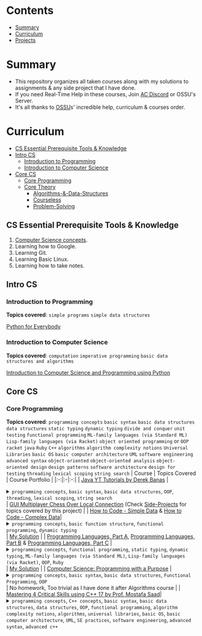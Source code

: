 # Contents

- [Summary](#summary)
- [Curriculum](#curriculum)
- [Projects](#projects)

# Summary

* This repository organizes all taken courses along with my solutions to assignments & any side project that I have done.
* If you need Real-Time Help in these courses, Join [AC Discord](https://discord.gg/QrfTN2Aukx) or OSSU's Server.
* It's all thanks to [OSSU](https://github.com/ossu/computer-science)s' incredible help, curriculum & courses order.

# Curriculum
- [CS Essential Prerequisite Tools \& Knowledge](#cs-essential-prerequisite-tools--knowledge)
- [Intro CS](#intro-cs)
  - [Introduction to Programming](#introduction-to-programming)
  - [Introduction to Computer Science](#introduction-to-computer-science)
- [Core CS](#core-cs)
  - [Core Programming](#core-programming)
  - [Core Theory](#core-theory)
    - [Algorithms-\&-Data-Structures](#algorithms--data-structures)
    - [Courseless](#courseless)
    - [Problem-Solving](#problem-solving)

## CS Essential Prerequisite Tools & Knowledge

1. [Computer Science concepts](https://www.youtube.com/playlist?list=PLWKjhJtqVAbn5emQ3RRG8gEBqkhf_5vxD).
2. Learning how to Google.
3. Learning Git.
4. Learning Basic Linux.
5. Learning how to take notes.

## Intro CS

### Introduction to Programming

**Topics covered**:
`simple programs`
`simple data structures`

[Python for Everybody](https://www.py4e.com/lessons)

### Introduction to Computer Science

**Topics covered**:
`computation`
`imperative programming`
`basic data structures and algorithms`

[Introduction to Computer Science and Programming using Python](https://ocw.mit.edu/courses/electrical-engineering-and-computer-science/6-0001-introduction-to-computer-science-and-programming-in-python-fall-2016/)

## Core CS

### Core Programming

**Topics covered**:
`programming concepts`
`basic syntax`
`basic data structures`
`data structures`
`static typing`
`dynamic typing`
`divide and conquer`
`unit testing`
`functional programming`
`ML-family languages (via Standard ML)`
`Lisp-family languages (via Racket)`
`object oriented programming` or `OOP`
`racket`
`java`
`Ruby`
`C++`
`algorithms`
`algorithm complexity notions`
`Universal Libraries`
`basic OS`
`basic computer architecture`
`UML`
`software engineering`
`advanced syntax`
`object-oriented`
`object-oriented analysis`
`object-oriented design`
`design patterns`
`software architecture`
`design for testing`
`threading`
`lexical scoping`
`string search`
| Course | Topics Covered | Course Portfolio |
|:-:|:-|:-:|
| [Java YT Tutorials by Derek Banas](https://www.youtube.com/playlist?list=PLE7E8B7F4856C9B19) | <details><summary>`programming concepts`, `basic syntax`, `basic data structures`, `OOP`, `threading`, `lexical scoping`, `string search`</summary><br>`programming concepts`: (User input, Conditional Statement, `for`, `while`, do-while-loop, Methods & Fields, Exception Handling, Java Object), <br>`basic syntax`: (Variables, Variables Types, Arithmetic Operations, `if`, loops {`while`, `for`}, Nesting, Access Modifiers, Non-Access Modifiers, Static Methods), <br>`basic data structures`: (Arrays, LinkedList, ArrayList, String Builder), <br>`OOP`: (Java Class, OOP Polymorphism: {Upcasting, Downcasting}, Inheritance: {Abstract Class, Interface, Method Overriding, Method Overloading}, Static, Final), <br>`threading`, `lexical scoping`, `string search`</details> | [GUI Multiplayer Chess Over Local Connection](https://github.com/OmarShawky1/Chess) (Check [Side-Projects](#side-projects) for topics covered by this project) |
| [How to Code - Simple Data](https://www.edx.org/course/how-to-code-simple-data) & [How to Code - Complex Data](https://www.edx.org/course/how-to-code-complex-data)|<details><summary>`programming concepts`, `basic function structure`, `functional programming`, `dynamic typing`</summary><br>`programming concepts`: (`lexical scoping`), <br>`basic function structure`: (Function signature, First Order Function) <br>`functional programming`: (Recursion, Mutual Recursion, Tail Recursion, High Order Function: {Function Consumer or passing function as argument}, `map`, `filter`, `fold`, Backtracking Search, Generative Recursion), <br>`dynamic typing`</details>| [My Solution](https://github.com/OmarShawky1/Course-How-To-Code-Data) |
| [Programming Languages, Part A](https://www.coursera.org/learn/programming-languages), [Programming Languages, Part B](https://www.coursera.org/learn/programming-languages-part-b) & [Programming Languages, Part C](https://www.coursera.org/learn/programming-languages-part-c) |<details><summary>`programming concepts`, `functional programming`, `static typing`, `dynamic typing`, `ML-family languages (via Standard ML)`, `Lisp-family languages (via Racket)`, `OOP`, `Ruby`</summary><br>`programming concepts`: (Mutation, References/Pointers, : {Pairs, Tuples, Records}, Polymorphism (Functional, OOP, Bounded), Type Inference, Weak Typing, Strong Typing, Duck Typing, Method Overriding, Dynamic Dispatch, Double Dispatch, Interpreter), <br>`functional programming`: (Recursion, Mutual Recursion, Tail Recursion, Shadowing, Case Expression (AKA Pattern Matching), High Order Function, `map`, `filter`, `fold`, `lexical scope`, `dynamic scope`, Stream, Lazy Evaluation, Eager Evaluation, Memoization, Tokenization, Subtyping {Functional Sutyping, OOP Sutyping}, Generics), <br>`static typing`, `dynamic typing`, `ML-family languages (via Standard ML)`, `Lisp-family languages (via Racket)`, `OOP`, <br>`Ruby`: (Classes, Object State, Arrays, Blocks, Hashes & Ranges, Subclassing: {Inheritance in java}, Mixins) </details>| [My Solution](https://github.com/OmarShawky1/Course-Programming-Languages) |
| [Computer Science: Programming with a Purpose](https://www.coursera.org/learn/cs-programming-java) | <details><summary>`programming concepts`, `basic syntax`, `basic data structures`, `Functional Programming`, `OOP`</summary><br>`programming concepts`: (Abstraction, Decomposition, Standard Input & Output, Type Conversion, Type Checking, Functions, API, Modular Programming, Recursion, `dynamic programming`, `divide and conquer`, Memoization, Algorithmic Complexity, Abstract Datatypes, Compiler, Interpreter, Procedural Paradigm, Scripting Language, Special-Purpose Language), <br>`basic syntax`: (Variables, Variables Types, Arithmetic Operations, `if`, loops {`while`, `for`}, Nesting, Access Modifiers, Non-Access Modifiers, Static Methods), <br>`basic data structures`: (Primiteves, `string`, Arrays, kD Arrays), <br>`Functional Programming`, <br>`OOP`: (Methods, `inheritance`, Encapsulation)</details>| No homework, Too trivial as I have done it after Algorithms course |
| [Mastering 4 Critical Skills using C++ 17 by Prof. Mostafa Saad](https://www.udemy.com/course/cpp-4skills/)| <details><summary>`programming concepts`, `C++ concepts`, `basic syntax`, `basic data structures`, `data structures`, `OOP`, `functional programming`, `algorithm complexity notions`, `algorithms`, `universal libraries`, `basic OS`, `basic computer architecture`, `UML`, `SE practices`, `software engineering`, `advanced syntax`, `advanced c++`</summary><br>`programming concepts`: (Type Conversion, Polymorphism: {Upcasting, Downcasting}, Exception Handling: {`except`, `throw`, `noexcept`, `nothrow`}, Compiler, Linker, Procedural Paradigm), <br>`C++ concepts`: (Standard Input & Output, References/Pointers, STL, Headers & `includes`), <br>`basic syntax`: (Variables, Variables Types, Arithmetic Operations, `if`, Loops {`while`, `for`}, Nesting, Access Modifiers, Non-Access Modifiers: {`static`, `const`, `final`}, Functions & Methods), <br>`basic data structures`: (Primitives, `string`, Arrays {1D, 2D, kD}), <br>`data structures`: (Encapsulation Techniques: {Struct, Pairs, Tuples}, STL: {Templates, `queue`, Priority Queues, Deque, Stack, Iterators, References, Pointers}, Vectors: {1D, 2D, kD}, Sets, Multisets, `map`),<br>`functional programming`: (Recursion), <br>`OOP`: (concepts: {Encapsulation, Abstraction, Data-Hiding, Decomposition, SOLID Principles, `inheritance`: {Abstract Class, Interface, Method Overriding, Method Overloading, Operator Overloading: {Unary, Subscript, Relational, Prefix, Postfix, Input, Output, Conversion, Assignment}}}, Class: {Constructor, Destructor, Copy Constructor, Delete Function, Initializer List}, Specifiers: {`final`, `static`, `friend`}), <br>`algorithm complexity notions`: (Problem Reduction), <br>`algorithms`: (`sorting`: {Count Sorting}), <br>`universal libraries`: (File Streams), <br>`basic OS`: (Memory Stucture: {Stack, Heap}, Static Variables...), <br>`basic computer architecture`: (bits & bytes, 2's Compliment, Signed & Unsigned Numbers, Floating Points & Rounding Numbers, Numbers Conversion/Casting), <br>`UML`: (Class Diagram: {Association, Aggregation, Composition, Generalization, Multiplicity}), <br>`SE practices`: (MVP, CRUD Operations, MVC, Refactoring), <br>`software engineering`: (Coupling, Cohesion), <br>`advanced syntax`: (`variadic`, Fold Expressions, functors (High Order Function), Lambda Expressions), <br>`advanced c++`: (Move Semantics & Perfect Forwarding, Smart Pointers: {Unique Pointers, Shared Pointers, Weak Pointers}, Pointer to Pointer, Void Pointer, Function Pointer)| No portfolio, done after algorithms course and I just watched the content without finding any need to upload my solutions to problem sets |
| \* [Object Oriented Design - University of Alberta](https://www.coursera.org/learn/object-oriented-design) <br>\* [Object Oriented Analysis & Design - Tutorials Point](https://www.tutorialspoint.com/object_oriented_analysis_design/index.htm) <br>\* [NPTEL OOAD](https://nptel.ac.in/courses/106105153)| <details><summary>`object-oriented`, `object-oriented analysis`, `object-oriented design`, `UML`</summary><br>`object-oriented`: (`object-oriented analysis`: {Object Modeling, Dynamic Modelling, Functional Modelling, Conceptual Design, Use Case, System Sequence Diagram, User Interface Documentation, Relational Data Model}, <br>`object-oriented design`: {Principles: {Coupling, Cohesion, Sufficiency, Completeness, Primitives}, Technical Diagram, System Design, Design Patterrns}, `OOP`, `UML`), <br>`OOP`: (Class: {Function Types: {Constructor, Destructor, Iterator, Getter, Setter}, Design by Contract}, Object: {Relations/Links: {Hierarchy: {Decomposition, Abstraction: {`inheritance`}}, Association, Aggregation}, Visibility, Synchronization}, OOP Polymorphism), <br>`UML`: (Structural Diagram: {Class Diagram, Object diagram, Component Diagram, Deployment Diagram, Composite Diagram, Package Diagram}, Behavioral Diagram: {Usecase Diagram, Activity Diagram, State Diagram: {Behavioral State machine : {State, Sub State, Submachine State}, Protocol State machine, Timing Diagram}, Interaction Diagram: {Sequence Diagram, Communication Diagram, Timinng Diagram, Interactive Overview Diagram}})</details>| Was no any |
| \* [Refactoring Guru](https://refactoring.guru/design-patterns) & [Source Making](https://sourcemaking.com/) <br>\* [Christoper Okhravi Design Patterns YT Playlist](https://www.youtube.com/playlist?list=PLrhzvIcii6GNjpARdnO4ueTUAVR9eMBpc) | <details><summary>`design patterns`, `creational patterns`, `structural patterns`, `behavioral patterns`</summary><br>`design patterns`: (`creational patterns`, `structural patterns`, `behavioral patterns`), <br>`creational patterns`: (Abstract Factory, Facory Method, Builder, Prototype, Singelton, Object Pool), <br>`structural patterns`: (Adapbter, Bridge, Composite, Decorator, Facade, Flyweight, Proxy, Private Class Data), <br>`behavioral patterns`: (Chain of Responsibility, Command, Iterator, Mediator, Memento, Observer, State, Strategy, Template Visitor, Interpreter, Null Object, Servant of Helper Class)</details>| - |
| [Alberta Software Architecture Course on Coursera](https://www.coursera.org/learn/software-architecture) | <details><summary>`software architecture`, `UML`</summary><br>`software architecture`: (Kruchten’s 4+1 View Model, Layered Systems, Client-Server n-Tier, Pipe & Filters, Feedback loop, ATAM, Data Flow Architecture, Data Integrity, Deployment Target, Interoperability, Quality Attribute & Quality attribute Scenario), <br>`UML`: (Behavioral Diagrams: {Sequence Diagram, Activity Diagram, State Machine Daigram}, Structure Diagram: {Deployment Diagram, Package Daigram, Class Diagram})</details>| Assignments are locked, don't recommend course|


### Core Theory
#### Algorithms-&-Data-Structures
* "\*" means topic is repeated because it relates to multiple categories.

**Topics covered**:
`sorting and searching`
`randomized algorithms`
`data structures`
`graph search`
`shortest paths`
`greedy algorithms`
`minimum spanning trees`
`dynamic programming`
`string algorithms`
`data Compression`
`algorithm complexity notions`


| Course | Topics Covered | Course Portfolio |
|:-:|:-|:-:|
| [Princeton Algorithms Course Part 1](https://www.coursera.org/learn/algorithms-part1) & [Princeton Algorithms Course Part 2](https://www.coursera.org/learn/algorithms-part2) |<details><summary>`sorting and searching`, `shortest paths`, `randomized algorithms`, `data compression`, `data structures`, `algorithm complexity notions`</summary><br>`sorting and searching`: <ul>Elementary sort: (Shell sort, Insertion sort, Selection sort)</ul> <ul>Mergesort</ul> <ul>Quicksort</ul> <ul>Binary Search</ul> <ul>Quick-Select</ul> <ul>3-Way partitioning</ul> <ul>Heapsort</ul> <ul>A\* Search</ul> <ul>Multi-Dimensional Search: (KdTree, Sweep Line Algorithm)</ul> <ul>Hash-Tables*</ul> <ul>Graph-Searching: (Depth-First Search, Breadth-First Search, Topological sort, Kosaraju-Sharir DFS Twice, Cycle Detection) <br>* Maxflow-Mincut-problem: (Ford-Fulkerson Algorithm)</ul> <ul>String Sorting: (Key-Indexed Sort, LSD Radix Sort, MSD Radix Sort, 3-way Radix Quicksort, Manber-Myers MSD Sort, Suffix Sort, (and tries DS below))</ul> <ul>String Searching: (Knuth-Morris-Pratt, Boyer-Moore Rabin-Karp)</ul> <ul>Substring Searching (AKA Pattern Matching, Regular Expression matching): (Prefix Matching, Suffix Matching, Longest Prefix, Palindrome and many more)</ul> `shortest paths`: <ul>Greedy Algorithms: (Kruskal's Algorithm, Prim's Algorithm, Dijkstra's Algorithm), Acyclic SP: (Seam-Carving)</ul> <ul>`dynamic programming` Algorithms: (Bellman-Ford's Algorithm, Dijkstra's Algorithm\*)</ul>`randomized algorithms`: (Shuffle sort), <br>`data compression`: (Run-length Encoding, Huffman Compression, LZW Compression, Burrows-Wheeler Algorithm, Shannon-Fano Algorithm) <br>`data structures`: <ul>Linear: (Array, ArrayList, LinkedList, Stack, Queue, Priority Queues, Deque)</ul> <ul>Symbol-Table: (Suffix Array, Trees*, Tries*, Hash-Tables*, Graphs*, Sets*)</ul> <ul>Trees: (Binary Search Trees, Binary Heap, 2-3 Trees, Red-Black Trees, B-Trees)</ul> <ul>Multi-Dimensional Trees: (Space-Partitioning Trees, Interval Search Tree)</ul> <ul>Hash-Tables: (Seperate Chaining: {Two-probe hashing}, Linear Probing: {Double Hashing, Cuckoo Hashing})</ul> <ul>Sets</ul> <ul>Graphs: (Directed Graphs, Undirected Graphs, Edge Weighted Graphs, Acyclic Graphs, Edge Weighted Directed Acyclic Graphs)</ul> <ul>Minimum Spanning Trees (MST)</ul> <ul>Flow-Network or Residual Network</ul> <ul>Tries: (R-way Tries, Ternary Search Tries, TST & R<sup>2</sup> Hybrid Tries, Patricia Trie, Suffix Tree)</ul> <ul>Miscellaneous: (DFA (Deterministic Finite State Automaton)), NFA (Nondeterminstic Finite State Automaton)</ul> `algorithm complexity notions`: (Problem Reduction, Linear programming, simplex algorithm, P, NP, CoNP, NP-Hard, Intractable)</details>| [My Solution](https://github.com/OmarShawky1/Course-Princeton-Algorithms-DS) |


#### Courseless
* Topics I learned from non-interactive course (Videos, Medium Posts...).
<!---
TODO: 
1. Add problem solving questions that are related to the following topics.
2. Add these topics after studying it: `bubble sort`
-->

|Subject|Topic|
|:-:|:-|
| `Data Structure` | Trees: AVL Trees, Segment Trees |
| `Algorithms` | `divide and conquer` |

#### Problem-Solving
* Videos to watch before following courses:
  * [Prof. Mostafa Saad's YT Video about tackling problems that take time](https://youtu.be/9N1JQvUzBSY
)

| Course | Topics Covered | Course Portfolio |
|:-:|:-|:-:|
|[Mastering 4 critical SKILLS using C++ 17 by Prof Mostafa Saad](https://www.udemy.com/course/cpp-4skills/)|`accumulation`: (Accumulation Array, Fixed Sliding Window), <br> `counting`: (Frequency Array, Counting increasing subarrays), |<!--TODO:Add GH link-->|


# Projects
- [Side-Projects](#side-projects)
- [Elected-Projects](#elected-projects)

## Side-Projects

|Project|Topics Covered|
|:-:|:-:|
| [GUI Multiplayer Chess Over Local Connection](https://github.com/OmarShawky1/Chess) |`Java 8` `OOP` `JavaFx` `Threading` `Networking` and even more|


## Elected-Projects
* Projects that are done in the aforementioned studied courses and desereve explicite mentioning.

|Project|Topics Covered|
|:-:|:-:|
| [Burrows-Wheeler](https://github.com/OmarShawky1/Course-Princeton-Algorithms-DS#burrows-wheeler) | `Suffix Array`, `Burrows-Wheeler`, `data compression`, `key-indexed sorting` |
| [Baseball Elimination](https://github.com/OmarShawky1/Course-Princeton-Algorithms-DS#baseball-elimination) | `directed graphs`, `maxflow-mincut`, `augmenting paths` |
| [Seam-Carving](https://github.com/OmarShawky1/Course-Princeton-Algorithms-DS#seam-carving) | `directed graphs`, `image processsing`, `shortest paths` |
| [Boogle](https://github.com/OmarShawky1/Course-Princeton-Algorithms-DS#boggle) | `character-based operation`, `tries`, `ternary tries`, `R-way tries` |
| [WordNet](https://github.com/OmarShawky1/Course-Princeton-Algorithms-DS#wordnet) | `undirected graphs`, `graph searching`, `shortest paths`, `BFS`, `DFS` |
| [kD-Trees](https://github.com/OmarShawky1/Course-Princeton-Algorithms-DS#kdtrees) | `red black BST`, `kD BST`, `shortest paths`  |
| [Made Up Programming Language](https://github.com/OmarShawky1/Course-Programming-Languages#week-7-hw5) | `interpreter` (Mini Interpreter (not via using Symbol Tables) to illustrate how they work conceptually) |
